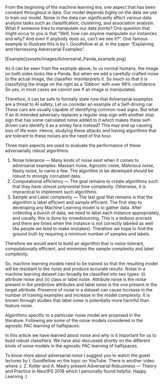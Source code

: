 <p>From the beginning of the machine learning era, one aspect that has been constant throughout is data. Our model depends highly on the data we use to train our model. Noise in the data can significantly affect various data analysis tasks such as classification, clustering, and association analysis. What if someone tries to manipulate our data points? One question that might occur to you is that “Well, how can anyone manipulate our instances and why? And even if anybody does so, can’t we see it?”. One famous example to illustrate this is by I. Goodfellow et al. in the paper “Explaining and Harnessing Adversarial Examples”.</p>

[Example]{assets/images/Adversarial_Panda_example.png}

<p>As it can be seen from the example above, to us normal humans, the image on both sides looks like a Panda. But when we add a carefully crafted noise to the actual image, the classifier misinterprets it. So much so that it is classifying the image on the right as a ‘Gibbon’ with over 99% confidence. So yes, in most cases we cannot see if an image is manipulated.</p>

<p>Therefore, it can be safe to formally state now that Adversarial examples are a threat to AI safety. Let us consider an example of a Self-driving car. These cars are usually capable of identifying common road signs. But what if an ill-intended adversary replaces a regular stop sign with another stop sign that has some calculated noise added to it which makes these self-driven cars identify it as a smiley face instead? This may end up causing loss of life even. Hence, studying these attacks and having algorithms that are tolerant to these noises are the need of the hour.</p>

<p>Three main aspects are used to evaluate the performance of these adversarially robust algorithms.</p>

1. Noise tolerance — Many kinds of noise exist when it comes to adversarial examples. Massart noise, Agnostic noise, Malicious noise, Nasty noise, to name a few. The algorithm to be developed should be robust to strongly corrupted data.
2. Computational efficiency — The goal remains to create algorithms such that they have utmost polynomial time complexity. Otherwise, it is impractical to implement such algorithms.
3. Sample and Label complexity — The last goal that remains is that the algorithm is label efficient and sample efficient. The first step to developing any Machine Learning model is to gather data. After collecting a bunch of data, we need to label each instance appropriately, and usually, this is done by crowdsourcing. This is a tedious process and there are times when the instance is not correctly labeled as well (As people we tend to make mistakes). Therefore we hope to find the ground truth by requiring a minimum number of samples and labels.

<p>Therefore we would want to build an algorithm that is noise-tolerant, computationally efficient, and minimizes the sample complexity and label complexity.
</p>

<p>So, machine learning models need to be trained so that the resulting model will be resistant to the noise and produce accurate results. Noise in a machine learning dataset can broadly be classified into two types: (i) attribute noise and (ii) class or label noise. Attribute noise is the noise present in the predictive attributes and label noise is the one present in the target attribute. Presence of noise in a dataset can cause increase in the number of training examples and increase in the model complexity. It is known through studies that label noise is potentially more harmful than feature noise.</p>

<p>Algorithms specific to a particular noise model are proposed in the literature. Following are some of the noise models considered in the agnostic PAC learning of halfspaces:
</p>

<p>In this article we have learned about noise and why is it important for us to build robust classifiers. We have also discussed shortly on the different kinds of noise models in the agnostic PAC learning of halfspaces.</p>

<p>To know more about adversarial noise I suggest you to watch the guest lectures by I. Goodfellow on the topic on YouTube. There is another video where J. Z. Kolter and A. Madry present Adversarial Robustness — Theory and Practice in NeurIPS 2018 which I personally found helpful. Happy Learning :)</p> 
